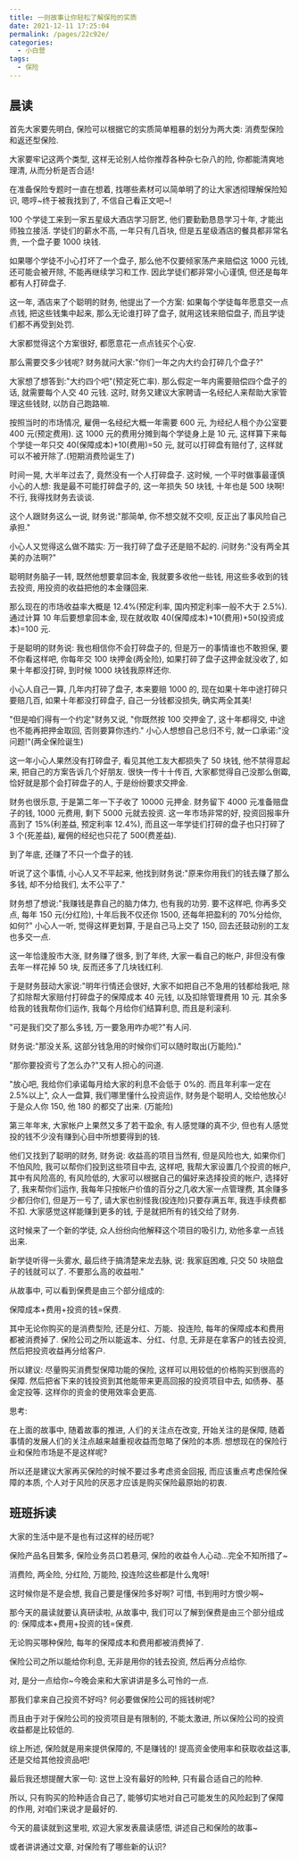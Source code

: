 ```yaml
---
title: 一则故事让你轻松了解保险的实质
date: 2021-12-11 17:25:04
permalink: /pages/22c92e/
categories:
  - 小白营
tags:
  - 保险
---
```


## 晨读

⾸先⼤家要先明⽩, 保险可以根据它的实质简单粗暴的划分为两⼤类: 消费型保险和返还型保险.

⼤家要牢记这两个类型, 这样⽆论别⼈给你推荐各种杂七杂⼋的险, 你都能清爽地理清, 从⽽分析是否合适!

在准备保险专题时⼀直在想着, 找哪些素材可以简单明了的让⼤家透彻理解保险知识, 嗯哼~终于被我找到了, 不信⾃⼰看正⽂吧~!

100 个学徒⼯来到⼀家五星级⼤酒店学习厨艺, 他们要勤勤恳恳学习⼗年, 才能出师独⽴接活. 学徒们的薪⽔不⾼, ⼀年只有⼏百块, 但是五星级酒店的餐具都⾮常名贵, ⼀个盘⼦要 1000 块钱.

如果哪个学徒不⼩⼼打坏了⼀个盘⼦, 那么他不仅要倾家荡产来赔偿这 1000 元钱, 还可能会被开除, 不能再继续学习和⼯作. 因此学徒们都⾮常⼩⼼谨慎, 但还是每年都有⼈打碎盘⼦.

这⼀年, 酒店来了个聪明的财务, 他提出了⼀个⽅案: 如果每个学徒每年愿意交⼀点点钱, 把这些钱集中起来, 那么⽆论谁打碎了盘⼦, 就⽤这钱来赔偿盘⼦, ⽽且学徒们都不再受到处罚.

⼤家都觉得这个⽅案很好, 都愿意花⼀点点钱买个⼼安.

那么需要交多少钱呢? 财务就问⼤家:"你们⼀年之内⼤约会打碎⼏个盘⼦?"

⼤家想了想答到:"⼤约四个吧"(预定死亡率). 那么假定⼀年内需要赔偿四个盘⼦的话, 就需要每个⼈交 40 元钱. 这时, 财务⼜建议⼤家聘请⼀名经纪⼈来帮助⼤家管理这些钱财, 以防⾃⼰跑路嘛.

按照当时的市场情况, 雇佣⼀名经纪⼤概⼀年需要 600 元, 为经纪⼈租个办公室要 400 元(预定费⽤). 这 1000 元的费⽤分摊到每个学徒身上是 10 元, 这样算下来每个学徒⼀年只交 40(保障成本)+10(费⽤)=50 元, 就可以打碎盘有赔付了, 这样就可以不被开除了.(短期消费险诞⽣了)

时间⼀晃, ⼤半年过去了, 竟然没有⼀个⼈打碎盘⼦. 这时候, ⼀个平时做事最谨慎⼩⼼的⼈想: 我是最不可能打碎盘⼦的, 这⼀年损失 50 块钱, ⼗年也是 500 块啊! 不⾏, 我得找财务去谈谈.

这个⼈跟财务这么⼀说, 财务说:"那简单, 你不想交就不交呗, 反正出了事⻛险⾃⼰承担."

⼩⼼⼈⼜觉得这么做不踏实: 万⼀我打碎了盘⼦还是赔不起的. 问财务:"没有两全其美的办法啊?"

聪明财务脑⼦⼀转, 既然他想要拿回本⾦, 我就要多收他⼀些钱, ⽤这些多收到的钱去投资, ⽤投资的收益把他的本⾦赚回来.

那么现在的市场收益率⼤概是 12.4%(预定利率, 国内预定利率⼀般不⼤于 2.5%). 通过计算 10 年后要想拿回本⾦, 现在就收取 40(保障成本)+10(费⽤)+50(投资成本)=100 元.

于是聪明的财务说: 我也相信你不会打碎盘⼦的, 但是万⼀的事情谁也不敢担保, 要不你看这样吧, 你每年交 100 块押⾦(两全险), 如果打碎了盘⼦这押⾦就没收了, 如果⼗年都没打碎, 到时候 1000 块钱我原样还你.

⼩⼼⼈⾃⼰⼀算, ⼏年内打碎了盘⼦, 本来要赔 1000 的, 现在如果⼗年中途打碎只要赔⼏百, 如果⼗年都没打碎盘⼦, ⾃⼰⼀分钱都没损失, 确实两全其美!

"但是咱们得有⼀个约定"财务⼜说, "你既然按 100 交押⾦了, 这⼗年都得交, 中途也不能再把押⾦取回, 否则要算你违约." ⼩⼼⼈想想⾃⼰总归不亏, 就⼀⼝承诺:"没问题!"(两全保险诞⽣)

这⼀年⼩⼼⼈果然没有打碎盘⼦, 看⻅其他⼯友⼤都损失了 50 块钱, 他不禁得意起来, 把⾃⼰的⽅案告诉⼏个好朋友. 很快⼀传⼗⼗传百, ⼤家都觉得⾃⼰没那么倒霉, 恰好就是那个会打碎盘⼦的⼈, 于是纷纷要求交押⾦.

财务也很乐意, 于是第⼆年⼀下⼦收了 10000 元押⾦. 财务留下 4000 元准备赔盘⼦的钱, 1000 元费⽤, 剩下 5000 元就去投资. 这⼀年市场⾮常的好, 投资回报率升⾼到了 15%(利差益, 预定利率 12.4%), ⽽且这⼀年学徒们打碎的盘⼦也只打碎了 3 个(死差益), 雇佣的经纪也只花了 500(费差益).

到了年底, 还赚了不只⼀个盘⼦的钱.

听说了这个事情, ⼩⼼⼈⼜不平起来, 他找到财务说:"原来你⽤我们的钱去赚了那么多钱, 却不分给我们, 太不公平了."

财务想了想说:"我赚钱是靠⾃⼰的脑⼒体⼒, 也有我的功劳. 要不这样吧, 你再多交点, 每年 150 元(分红险), ⼗年后我不仅还你 1500, 还每年把盈利的 70%分给你, 如何?" ⼩⼼⼈⼀听, 觉得这样更划算, 于是⾃⼰⻢上交了 150, 回去还⿎动别的⼯友也多交⼀点.

这⼀年恰逢股市⼤涨, 财务赚了很多, 到了年终, ⼤家⼀看⾃⼰的帐户, ⾮但没有像去年⼀样花掉 50 块, 反⽽还多了⼏块钱红利.

于是财务⿎动⼤家说:"明年⾏情还会很好, ⼤家不如把⾃⼰不急⽤的钱都给我吧, 除了扣除帮⼤家赔付打碎盘⼦的保障成本 40 元钱, 以及扣除管理费⽤ 10 元. 其余多给我的钱我帮你们运作, 我每个⽉给你们结算利息, ⽽且是利滚利.

"可是我们交了那么多钱, 万⼀要急⽤咋办呢?"有⼈问.

财务说:"那没关系, 这部分钱急⽤的时候你们可以随时取出(万能险)."

"那你要投资亏了怎么办?"⼜有⼈担⼼的问道.

"放⼼吧, 我给你们承诺每⽉给⼤家的利息不会低于 0%的. ⽽且年利率⼀定在 2.5%以上", 众⼈⼀盘算, 我们哪⾥懂什么投资运作, 财务是个聪明⼈, 交给他放⼼! 于是众⼈你 150, 他 180 的都交了出来. (万能险)

第三年年末, ⼤家帐户上果然⼜多了若⼲盈余, 有⼈感觉赚的真不少, 但也有⼈感觉投的钱不少没有赚到⼼⽬中所想要得到的钱.

他们⼜找到了聪明的财务, 财务说: 收益⾼的项⽬当然有, 但是⻛险也⼤, 如果你们不怕⻛险, 我可以帮你们投到这些项⽬中去, 这样吧, 我帮⼤家设置⼏个投资的帐户, 其中有⻛险⾼的, 有⻛险低的, ⼤家可以根据⾃⼰的偏好来选择投资的帐户, 选择好了, 我来帮你们运作, 我每年只按帐户价值的百分之⼏收⼤家⼀点管理费, 其余赚多少都归你们, 但是万⼀亏了, 请⼤家也别怪我(投连险)只要存满五年, 我连⼿续费都不扣. ⼤家感觉这样能赚到更多的钱, 于是就把所有的钱交给了财务.

这时候来了⼀个新的学徒, 众⼈纷纷向他解释这个项⽬的吸引⼒, 劝他多拿⼀点钱出来.

新学徒听得⼀头雾⽔, 最后终于搞清楚来⻰去脉, 说: 我家庭困难, 只交 50 块赔盘⼦的钱就可以了. 不要那么⾼的收益啦."

从故事中, 可以看到保费是由三个部分组成的:

保障成本+费⽤+投资的钱=保费.

其中⽆论你购买的是消费型险, 还是分红、万能、投连险, 每年的保障成本和费⽤都被消费掉了. 保险公司之所以能返本、分红、付息, ⽆⾮是在拿客户的钱去投资, 然后把投资收益再分给客户.

所以建议: 尽量购买消费型保障功能的保险, 这样可以⽤较低的价格购买到很⾼的保障. 然后把省下来的钱投资到其他能带来更⾼回报的投资项⽬中去, 如债券、基⾦定投等. 这样你的资⾦的使⽤效率会更⾼.

思考:

在上⾯的故事中, 随着故事的推进, ⼈们的关注点在改变, 开始关注的是保障, 随着事情的发展⼈们的关注点越来越重视收益⽽忽略了保险的本质. 想想现在的保险⾏业和保险市场是不是这样呢?

所以还是建议⼤家再买保险的时候不要过多考虑资⾦回报, ⽽应该重点考虑保险保障的本质, 个⼈对于⻛险的厌恶才应该是购买保险最原始的初衷.

## 班班拆读

大家的生活中是不是也有过这样的经历呢?

保险产品名目繁多, 保险业务员口若悬河, 保险的收益令人心动…完全不知所措了~

消费险, 两全险, 分红险, 万能险, 投连险这些都是什么鬼呀!

这时候你是不是会想, 我自己要是懂保险多好啊? 可惜, 书到用时方恨少啊~

那今天的晨读就要认真研读啦, 从故事中, 我们可以了解到保费是由三个部分组成的: 保障成本+费用+投资的钱=保费.

无论购买哪种保险, 每年的保障成本和费用都被消费掉了.

保险公司之所以能给你利息, 无非是用你的钱去投资, 然后再分点给你.

对, 是分一点给你~今晚会来和大家讲讲是多么可怜的一点.

那我们拿来自己投资不好吗? 何必要做保险公司的摇钱树呢?

而且由于对于保险公司的投资项目是有限制的, 不能太激进, 所以保险公司的投资收益都是比较低的.

综上所述, 保险就是用来提供保障的, 不是赚钱的! 提高资金使用率和获取收益这事, 还是交给其他投资品吧!

最后我还想提醒大家一句: 这世上没有最好的险种, 只有最合适自己的险种.

所以, 只有购买的险种适合自己了, 能够切实地对自己可能发生的风险起到了保障的作用, 对咱们来说才是最好的.

今天的晨读就到这里啦, 欢迎大家发表晨读感悟, 讲述自己和保险的故事~

或者讲讲通过文章, 对保险有了哪些新的认识?
